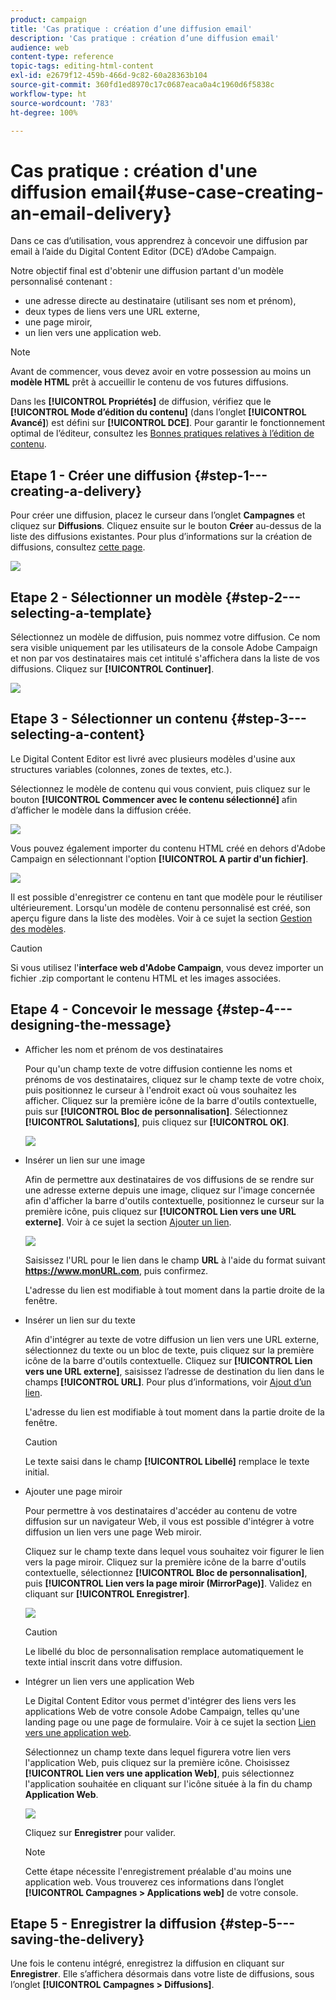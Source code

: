 ```yaml
---
product: campaign
title: 'Cas pratique : création d’une diffusion email'
description: 'Cas pratique : création d’une diffusion email'
audience: web
content-type: reference
topic-tags: editing-html-content
exl-id: e2679f12-459b-466d-9c82-60a28363b104
source-git-commit: 360fd1ed8970c17c0687eaca0a4c1960d6f5838c
workflow-type: ht
source-wordcount: '783'
ht-degree: 100%

---
```


# Cas pratique : création d&#39;une diffusion email{#use-case-creating-an-email-delivery}

Dans ce cas d’utilisation, vous apprendrez à concevoir une diffusion par email à l’aide du Digital Content Editor (DCE) d’Adobe Campaign.

Notre objectif final est d&#39;obtenir une diffusion partant d&#39;un modèle personnalisé contenant :

* une adresse directe au destinataire (utilisant ses nom et prénom),
* deux types de liens vers une URL externe,
* une page miroir,
* un lien vers une application web.

>[!NOTE]
>
>Avant de commencer, vous devez avoir en votre possession au moins un **modèle HTML** prêt à accueillir le contenu de vos futures diffusions.
>
>Dans les **[!UICONTROL Propriétés]** de diffusion, vérifiez que le **[!UICONTROL Mode d’édition du contenu]** (dans l’onglet **[!UICONTROL Avancé]**) est défini sur **[!UICONTROL DCE]**. Pour garantir le fonctionnement optimal de l’éditeur, consultez les [Bonnes pratiques relatives à l’édition de contenu](content-editing-best-practices.md).

## Etape 1 - Créer une diffusion {#step-1---creating-a-delivery}

Pour créer une diffusion, placez le curseur dans l’onglet **Campagnes** et cliquez sur **Diffusions**. Cliquez ensuite sur le bouton **Créer** au-dessus de la liste des diffusions existantes. Pour plus d’informations sur la création de diffusions, consultez [cette page](../../delivery/using/about-email-channel.md).

![](assets/delivery_step_1.png)

## Etape 2 - Sélectionner un modèle {#step-2---selecting-a-template}

Sélectionnez un modèle de diffusion, puis nommez votre diffusion. Ce nom sera visible uniquement par les utilisateurs de la console Adobe Campaign et non par vos destinataires mais cet intitulé s&#39;affichera dans la liste de vos diffusions. Cliquez sur **[!UICONTROL Continuer]**.

![](assets/dce_delivery_model.png)

## Etape 3 - Sélectionner un contenu {#step-3---selecting-a-content}

Le Digital Content Editor est livré avec plusieurs modèles d&#39;usine aux structures variables (colonnes, zones de textes, etc.).

Sélectionnez le modèle de contenu qui vous convient, puis cliquez sur le bouton **[!UICONTROL Commencer avec le contenu sélectionné]** afin d’afficher le modèle dans la diffusion créée.

![](assets/dce_select_model.png)

Vous pouvez également importer du contenu HTML créé en dehors d&#39;Adobe Campaign en sélectionnant l&#39;option **[!UICONTROL A partir d&#39;un fichier]**.

![](assets/dce_select_from_file_template.png)

Il est possible d&#39;enregistrer ce contenu en tant que modèle pour le réutiliser ultérieurement. Lorsqu&#39;un modèle de contenu personnalisé est créé, son aperçu figure dans la liste des modèles. Voir à ce sujet la section [Gestion des modèles](template-management.md).

>[!CAUTION]
>
>Si vous utilisez l&#39;**interface web d&#39;Adobe Campaign**, vous devez importer un fichier .zip comportant le contenu HTML et les images associées.

## Etape 4 - Concevoir le message {#step-4---designing-the-message}

* Afficher les nom et prénom de vos destinataires

   Pour qu&#39;un champ texte de votre diffusion contienne les noms et prénoms de vos destinataires, cliquez sur le champ texte de votre choix, puis positionnez le curseur à l&#39;endroit exact où vous souhaitez les afficher. Cliquez sur la première icône de la barre d&#39;outils contextuelle, puis sur **[!UICONTROL Bloc de personnalisation]**. Sélectionnez **[!UICONTROL Salutations]**, puis cliquez sur **[!UICONTROL OK]**.

   ![](assets/dce_personalizationblock_greetings.png)

* Insérer un lien sur une image

   Afin de permettre aux destinataires de vos diffusions de se rendre sur une adresse externe depuis une image, cliquez sur l&#39;image concernée afin d&#39;afficher la barre d&#39;outils contextuelle, positionnez le curseur sur la première icône, puis cliquez sur **[!UICONTROL Lien vers une URL externe]**. Voir à ce sujet la section [Ajouter un lien](editing-content.md#adding-a-link).

   ![](assets/dce_externalpage.png)

   Saisissez l&#39;URL pour le lien dans le champ **URL** à l&#39;aide du format suivant **https://www.monURL.com**, puis confirmez.

   L&#39;adresse du lien est modifiable à tout moment dans la partie droite de la fenêtre.

* Insérer un lien sur du texte

   Afin d&#39;intégrer au texte de votre diffusion un lien vers une URL externe, sélectionnez du texte ou un bloc de texte, puis cliquez sur la première icône de la barre d&#39;outils contextuelle. Cliquez sur **[!UICONTROL Lien vers une URL externe]**, saisissez l’adresse de destination du lien dans le champs **[!UICONTROL URL]**. Pour plus d’informations, voir [Ajout d’un lien](editing-content.md#adding-a-link).

   L&#39;adresse du lien est modifiable à tout moment dans la partie droite de la fenêtre.

   >[!CAUTION]
   >
   >Le texte saisi dans le champ **[!UICONTROL Libellé]** remplace le texte initial.

* Ajouter une page miroir

   Pour permettre à vos destinataires d&#39;accéder au contenu de votre diffusion sur un navigateur Web, il vous est possible d&#39;intégrer à votre diffusion un lien vers une page Web miroir.

   Cliquez sur le champ texte dans lequel vous souhaitez voir figurer le lien vers la page miroir. Cliquez sur la première icône de la barre d&#39;outils contextuelle, sélectionnez **[!UICONTROL Bloc de personnalisation]**, puis **[!UICONTROL Lien vers la page miroir (MirrorPage)]**. Validez en cliquant sur **[!UICONTROL Enregistrer]**.

   ![](assets/dce_mirrorpage.png)

   >[!CAUTION]
   >
   >Le libellé du bloc de personnalisation remplace automatiquement le texte intial inscrit dans votre diffusion.

* Intégrer un lien vers une application Web

   Le Digital Content Editor vous permet d&#39;intégrer des liens vers les applications Web de votre console Adobe Campaign, telles qu&#39;une landing page ou une page de formulaire. Voir à ce sujet la section [Lien vers une application web](editing-content.md#link-to-a-web-application).

   Sélectionnez un champ texte dans lequel figurera votre lien vers l&#39;application Web, puis cliquez sur la première icône. Choisissez **[!UICONTROL Lien vers une application Web]**, puis sélectionnez l&#39;application souhaitée en cliquant sur l&#39;icône située à la fin du champ **Application Web**.

   ![](assets/dce_webapp.png)

   Cliquez sur **Enregistrer** pour valider.

   >[!NOTE]
   >
   >Cette étape nécessite l&#39;enregistrement préalable d&#39;au moins une application web. Vous trouverez ces informations dans l’onglet **[!UICONTROL Campagnes > Applications web]** de votre console.

## Etape 5 - Enregistrer la diffusion {#step-5---saving-the-delivery}

Une fois le contenu intégré, enregistrez la diffusion en cliquant sur **Enregistrer**. Elle s’affichera désormais dans votre liste de diffusions, sous l’onglet **[!UICONTROL Campagnes > Diffusions]**.

